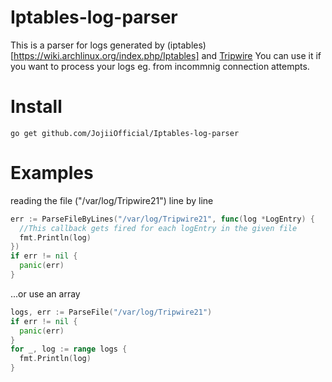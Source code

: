 # Iptables-log-parser
This is a parser for logs generated by (iptables)[https://wiki.archlinux.org/index.php/Iptables] and [Tripwire](https://github.com/JojiiOfficial/Tripwire)
You can use it if you want to process your logs eg. from incommnig connection attempts.

# Install

```
go get github.com/JojiiOfficial/Iptables-log-parser
```

# Examples

reading the file ("/var/log/Tripwire21") line by line
```Go
err := ParseFileByLines("/var/log/Tripwire21", func(log *LogEntry) {
  //This callback gets fired for each logEntry in the given file
  fmt.Println(log)
})
if err != nil {
  panic(err)
}
```
...or use an array
```Go
logs, err := ParseFile("/var/log/Tripwire21")
if err != nil {
  panic(err)
}
for _, log := range logs {
  fmt.Println(log)
}
```
